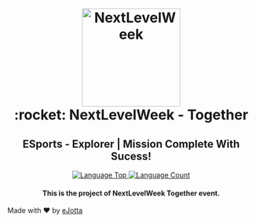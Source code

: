 <h1 align="center"> 
  <img alt="NextLevelWeek" src="![image](https://user-images.githubusercontent.com/79101105/190882715-b1b2edca-a2b9-4081-a653-948136ed6c5d.png)" width="200px"/>  
  <br>  
   :rocket: NextLevelWeek - Together
</h1>  
<h2 align="center">ESports - Explorer | Mission Complete With Sucess!</h2>

<p align="center">
  <a href="https://github.com/eJotta/nlw-esports-explorer"> 
    <img alt="Language Top" src="https://img.shields.io/github/languages/top/eJotta/nlw-esports-explorer?style=for-the-badge"> 
  </a>

  <a href="https://github.com/eJotta/nlw-esports-explorer"> 
    <img alt="Language Count" src="https://img.shields.io/github/languages/count/eJotta/nlw-esports-explorer?style=for-the-badge"> 
  </a>
</p>
 
<h4 align="center">
  This is the project of NextLevelWeek Together event.
</h4> 

Made with ♥ by [eJotta](https://github.com/eJotta)
